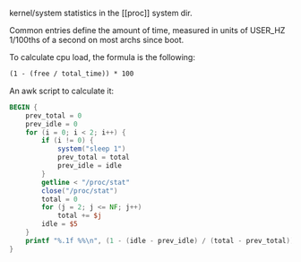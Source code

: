 kernel/system statistics in the [[proc]] system dir.

Common entries define the amount of time, measured in units of USER_HZ 1/100ths of a second on most archs since boot. 

To calculate cpu load, the formula is the following:

```txt
(1 - (free / total_time)) * 100   
```

An awk script to calculate it: 

```awk
BEGIN {
    prev_total = 0
    prev_idle = 0
    for (i = 0; i < 2; i++) {
        if (i != 0) {
            system("sleep 1")
            prev_total = total
            prev_idle = idle
        }
        getline < "/proc/stat"
        close("/proc/stat")
        total = 0
        for (j = 2; j <= NF; j++)
            total += $j
        idle = $5
    }
    printf "%.1f %%\n", (1 - (idle - prev_idle) / (total - prev_total)) * 100
}
```
